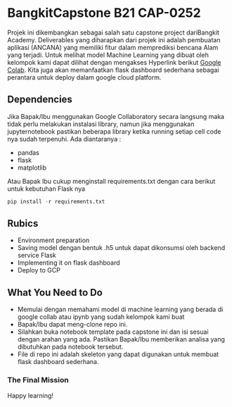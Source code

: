 # BangkitCapstone B21 CAP-0252

Projek ini dikembangkan sebagai salah satu capstone project dariBangkit Academy. Deliverables yang diharapkan dari projek ini adalah pembuatan aplikasi (ANCANA) yang memiliki fitur dalam memprediksi bencana Alam yang terjadi. Untuk melihat model Machine Learning yang dibuat oleh kelompok kami dapat dilihat dengan mengakses Hyperlink berikut [Google Colab](https://colab.research.google.com/drive/12gzc5PqxnKfWn4LO_S5XKL2BXNCBWIDN?usp=sharing"). Kita juga akan memanfaatkan flask dashboard sederhana sebagai perantara untuk deploy dalam google cloud platform.

## Dependencies
Jika Bapak/Ibu menggunakan Google Collaboratory secara langsung maka tidak perlu melakukan instalasi library, namun jika menggunakan jupyternotebook pastikan beberapa library ketika running setiap cell code nya sudah terpenuhi. Ada diantaranya :

- pandas
- flask
- matplotlib

Atau Bapak Ibu cukup menginstall requirements.txt dengan cara berikut untuk kebutuhan Flask nya

```python
pip install -r requirements.txt
```

## Rubics

- Environment preparation 
- Saving model dengan bentuk .h5 untuk dapat dikonsumsi oleh backend service Flask
- Implementing it on flask dashboard
- Deploy to GCP

## What You Need to Do

* Memulai dengan memahami model di machine learning yang berada di google collab atau ipynb yang sudah kelompok kami buat
* Bapak/Ibu dapat meng-clone repo ini.
* Silahkan buka notebook template pada capstone ini dan isi sesuai dengan arahan yang ada. Pastikan Bapak/Ibu memberikan analisa yang dibutuhkan pada notebook tersebut.
* File di repo ini adalah skeleton yang dapat digunakan untuk membuat flask dashboard sederhana.



### The Final Mission

Happy learning! 
